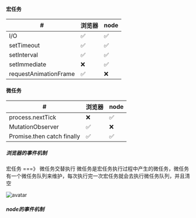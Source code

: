 #### 宏任务
|  #   | 浏览器  |  node   |
|  ----  | ----  |  ----  |
|  I/O | ✅ | ✅ |
| setTimeout  | ✅ |  ✅ |
| setInterval  | ✅ |  ✅ |
| setImmediate  | ❌ |  ✅ |
| requestAnimationFrame  | ✅ |  ❌ |


#### 微任务
|  #   | 浏览器  |  node   |
|  ----  | ----  |  ----  |
| process.nextTick  | ❌ |  ✅ |
| MutationObserver  | ✅ |  ❌ |
| Promise.then catch finally  | ✅ |  ✅ |

##### 浏览器的事件机制
宏任务 ===》 微任务交替执行
微任务是宏任务执行过程中产生的微任务，微任务有一个微任务队列来维护，每次执行完一次宏任务就会去执行微任务队列，并且清空

![avatar]('./../image/node-event.png')
##### node的事件机制
